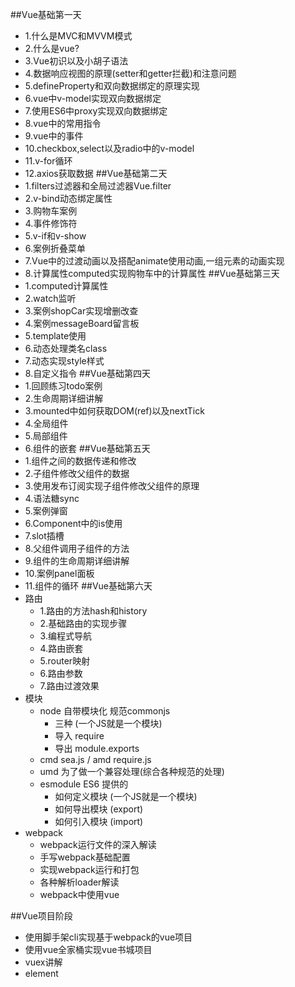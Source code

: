 ##Vue基础第一天
- 1.什么是MVC和MVVM模式
- 2.什么是vue?
- 3.Vue初识以及小胡子语法
- 4.数据响应视图的原理(setter和getter拦截)和注意问题
- 5.defineProperty和双向数据绑定的原理实现
- 6.vue中v-model实现双向数据绑定
- 7.使用ES6中proxy实现双向数据绑定
- 8.vue中的常用指令
- 9.vue中的事件
- 10.checkbox,select以及radio中的v-model
- 11.v-for循环
- 12.axios获取数据
##Vue基础第二天
- 1.filters过滤器和全局过滤器Vue.filter
- 2.v-bind动态绑定属性
- 3.购物车案例
- 4.事件修饰符
- 5.v-if和v-show
- 6.案例折叠菜单
- 7.Vue中的过渡动画以及搭配animate使用动画,一组元素的动画实现
- 8.计算属性computed实现购物车中的计算属性
##Vue基础第三天
- 1.computed计算属性
- 2.watch监听
- 3.案例shopCar实现增删改查
- 4.案例messageBoard留言板
- 5.template使用
- 6.动态处理类名class
- 7.动态实现style样式
- 8.自定义指令
##Vue基础第四天
- 1.回顾练习todo案例
- 2.生命周期详细讲解
- 3.mounted中如何获取DOM(ref)以及nextTick
- 4.全局组件
- 5.局部组件
- 6.组件的嵌套
##Vue基础第五天
- 1.组件之间的数据传递和修改
- 2.子组件修改父组件的数据
- 3.使用发布订阅实现子组件修改父组件的原理
- 4.语法糖sync
- 5.案例弹窗
- 6.Component中的is使用
- 7.slot插槽
- 8.父组件调用子组件的方法
- 9.组件的生命周期详细讲解
- 10.案例panel面板
- 11.组件的循环
##Vue基础第六天
- 路由
   - 1.路由的方法hash和history
   - 2.基础路由的实现步骤
   - 3.编程式导航
   - 4.路由嵌套
   - 5.router映射
   - 6.路由参数
   - 7.路由过渡效果
- 模块
   - node 自带模块化 规范commonjs
      - 三种 (一个JS就是一个模块)
      - 导入 require
      - 导出 module.exports
   - cmd sea.js / amd require.js
   - umd 为了做一个兼容处理(综合各种规范的处理)
   - esmodule  ES6 提供的
      - 如何定义模块 (一个JS就是一个模块)
      - 如何导出模块 (export)
      - 如何引入模块 (import) 
- webpack 
   - webpack运行文件的深入解读
   - 手写webpack基础配置
   - 实现webpack运行和打包   
   - 各种解析loader解读
   - webpack中使用vue 

##Vue项目阶段
- 使用脚手架cli实现基于webpack的vue项目     
- 使用vue全家桶实现vue书城项目
- vuex讲解
- element